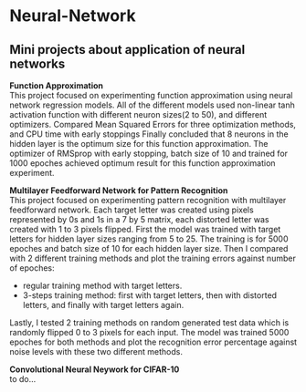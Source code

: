# Neural-Network
Mini projects about application of neural networks
------------------------------------------------------------------------------------------------------------




**Function Approximation**\
This project focused on experimenting function approximation using neural network regression models.
All of the different models used non-linear tanh activation function with different neuron sizes(2 to 50),
and different optimizers.
Compared Mean Squared Errors for three optimization methods, and CPU time with early stoppings
Finally concluded that 8 neurons in the hidden layer is the optimum size for this function approximation.
The optimizer of RMSprop with early stopping, batch size of 10 and trained for 1000 epoches achieved optimum 
result for this function approximation experiment.

**Multilayer Feedforward Network for Pattern Recognition**\
This project focused on experimenting pattern recognition with multilayer feedforward network.
Each target letter was created using pixels represented by 0s and 1s in a 7 by 5 matrix, each distorted letter 
was created with 1 to 3 pixels flipped.
First the model was trained with target letters for hidden layer sizes ranging from 5 to 25. The training is 
for 5000 epoches and batch size of 10 for each hidden layer size.
Then I compared with 2 different training methods and plot the training errors against number of epoches:
- regular training method with target letters.
- 3-steps training method: first with target letters, then with distorted letters, and finally with target 
letters again.  
<a/>
  
Lastly, I tested 2 training methods on random generated test data which is randomly flipped 0 to 3 pixels for
each input. The model was trained 5000 epoches for both methods and plot the recognition error percentage against noise levels with these two different methods.

**Convolutional Neural Neywork for CIFAR-10**\
to do...
